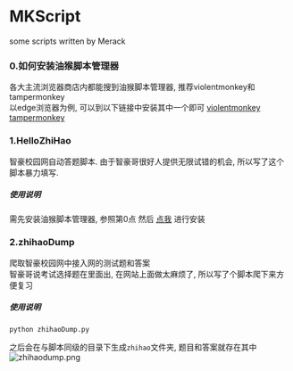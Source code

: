 # MKScript
some scripts written by Merack

### 0.如何安装油猴脚本管理器
各大主流浏览器商店内都能搜到油猴脚本管理器, 推荐violentmonkey和tampermonkey  
以edge浏览器为例, 可以到以下链接中安装其中一个即可
[violentmonkey](https://microsoftedge.microsoft.com/addons/detail/violentmonkey/eeagobfjdenkkddmbclomhiblgggliao?hl=en-US)
[tampermonkey](https://microsoftedge.microsoft.com/addons/detail/tampermonkey/iikmkjmpaadaobahmlepeloendndfphd?hl=en-US)

### 1.HelloZhiHao
智豪校园网自动答题脚本. 由于智豪哥很好人提供无限试错的机会, 所以写了这个脚本暴力填写.
##### 使用说明
需先安装油猴脚本管理器, 参照第0点
然后  [点我](https://cdn.jsdelivr.net/gh/Merack/MKScript/HelloZhiHao.user.js)  进行安装

### 2.zhihaoDump
爬取智豪校园网中接入网的测试题和答案  
智豪哥说考试选择题在里面出, 在网站上面做太麻烦了, 所以写了个脚本爬下来方便复习
##### 使用说明
```
python zhihaoDump.py
```
之后会在与脚本同级的目录下生成`zhihao`文件夹, 题目和答案就存在其中
![zhihaodump.png](https://pic.rmb.bdstatic.com/bjh/2df6c3fdf7b274c306f892b053b2bfb6.png)